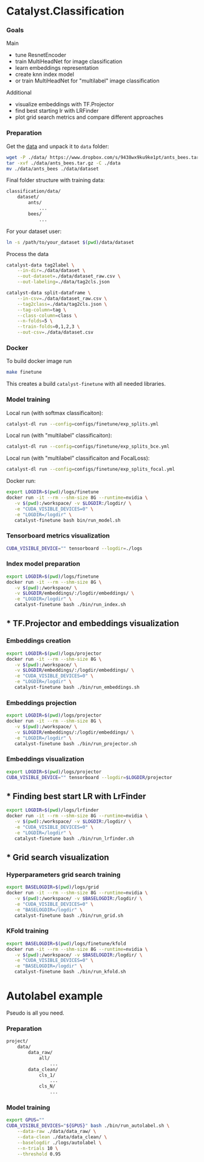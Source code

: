 # Catalyst.Classification

### Goals

Main
- tune ResnetEncoder
- train MultiHeadNet for image classification
- learn embeddings representation
- create knn index model
- or train MultiHeadNet for "multilabel" image classification

Additional
- visualize embeddings with TF.Projector
- find best starting lr with LRFinder
- plot grid search metrics and compare different approaches

### Preparation

Get the [data](https://www.dropbox.com/s/9438wx9ku9ke1pt/ants_bees.tar.gz) and unpack it to `data` folder:
```bash
wget -P ./data/ https://www.dropbox.com/s/9438wx9ku9ke1pt/ants_bees.tar.gz
tar -xvf ./data/ants_bees.tar.gz -C ./data
mv ./data/ants_bees ./data/dataset

```

Final folder structure with training data:
```bash
classification/data/
    dataset/
        ants/
            ...
        bees/
            ...
```

For your dataset user:
```bash
ln -s /path/to/your_dataset $(pwd)/data/dataset
```

Process the data
```bash
catalyst-data tag2label \
    --in-dir=./data/dataset \
    --out-dataset=./data/dataset_raw.csv \
    --out-labeling=./data/tag2cls.json

catalyst-data split-dataframe \
    --in-csv=./data/dataset_raw.csv \
    --tag2class=./data/tag2cls.json \
    --tag-column=tag \
    --class-column=class \
    --n-folds=5 \
    --train-folds=0,1,2,3 \
    --out-csv=./data/dataset.csv
```

### Docker

To build docker image run
```bash
make finetune
```

This creates a build `catalyst-finetune` with all needed libraries.

### Model training

Local run (with softmax classificaiton):
```bash
catalyst-dl run --config=configs/finetune/exp_splits.yml
```

Local run (with "multilabel" classificaiton):
```bash
catalyst-dl run --config=configs/finetune/exp_splits_bce.yml
```

Local run (with "multilabel" classificaiton and FocalLoss):
```bash
catalyst-dl run --config=configs/finetune/exp_splits_focal.yml
```

Docker run:
```bash
export LOGDIR=$(pwd)/logs/finetune
docker run -it --rm --shm-size 8G --runtime=nvidia \
   -v $(pwd):/workspace/ -v $LOGDIR:/logdir/ \
   -e "CUDA_VISIBLE_DEVICES=0" \
   -e "LOGDIR=/logdir" \
   catalyst-finetune bash bin/run_model.sh
```

### Tensorboard metrics visualization 

```bash
CUDA_VISIBLE_DEVICE="" tensorboard --logdir=./logs
```


### Index model preparation

```bash
export LOGDIR=$(pwd)/logs/finetune
docker run -it --rm --shm-size 8G \
   -v $(pwd):/workspace/ \
   -v $LOGDIR/embeddings/:/logdir/embeddings/ \
   -e "LOGDIR=/logdir" \
   catalyst-finetune bash ./bin/run_index.sh
```


## * TF.Projector and embeddings visualization

### Embeddings creation

```bash
export LOGDIR=$(pwd)/logs/projector
docker run -it --rm --shm-size 8G \
   -v $(pwd):/workspace/ \
   -v $LOGDIR/embeddings/:/logdir/embeddings/ \
   -e "CUDA_VISIBLE_DEVICES=0" \
   -e "LOGDIR=/logdir" \
   catalyst-finetune bash ./bin/run_embeddings.sh
```

### Embeddings projection

```bash
export LOGDIR=$(pwd)/logs/projector
docker run -it --rm --shm-size 8G \
   -v $(pwd):/workspace/ \
   -v $LOGDIR/embeddings/:/logdir/embeddings/ \
   -e "LOGDIR=/logdir" \
   catalyst-finetune bash ./bin/run_projector.sh
```

### Embeddings visualization 

```bash
export LOGDIR=$(pwd)/logs/projector
CUDA_VISIBLE_DEVICE="" tensorboard --logdir=$LOGDIR/projector
```

## * Finding best start LR with LrFinder

```bash
export LOGDIR=$(pwd)/logs/lrfinder
docker run -it --rm --shm-size 8G --runtime=nvidia \
   -v $(pwd):/workspace/ -v $LOGDIR:/logdir/ \
   -e "CUDA_VISIBLE_DEVICES=0" \
   -e "LOGDIR=/logdir" \
   catalyst-finetune bash ./bin/run_lrfinder.sh
```

## * Grid search visualization

### Hyperparameters grid search training

```bash
export BASELOGDIR=$(pwd)/logs/grid
docker run -it --rm --shm-size 8G --runtime=nvidia \
   -v $(pwd):/workspace/ -v $BASELOGDIR:/logdir/ \
   -e "CUDA_VISIBLE_DEVICES=0" \
   -e "BASELOGDIR=/logdir" \
   catalyst-finetune bash ./bin/run_grid.sh
```


### KFold training

```bash
export BASELOGDIR=$(pwd)/logs/finetune/kfold
docker run -it --rm --shm-size 8G --runtime=nvidia \
   -v $(pwd):/workspace/ -v $BASELOGDIR:/logdir/ \
   -e "CUDA_VISIBLE_DEVICES=0" \
   -e "BASELOGDIR=/logdir" \
   catalyst-finetune bash ./bin/run_kfold.sh
```

# Autolabel example

Pseudo is all you need.

### Preparation

```bash
project/
    data/
        data_raw/
            all/
                ...
        data_clean/
            cls_1/
                ...
            cls_N/
                ...
```


### Model training

```bash
export GPUS=""
CUDA_VISIBLE_DEVICES="${GPUS}" bash ./bin/run_autolabel.sh \
    --data-raw ./data/data_raw/ \
    --data-clean ./data/data_clean/ \
    --baselogdir ./logs/autolabel \
    --n-trials 10 \
    --threshold 0.95
```
